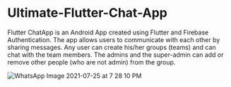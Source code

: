 # Ultimate-Flutter-Chat-App
Flutter ChatApp is an Android App created using Flutter and Firebase Authentication. The app allows users to communicate with each other by sharing messages. Any user can create his/her groups (teams) and can chat with the team members. The admins and the super-admin can add or remove other people (who are not admin) from the group.

![WhatsApp Image 2021-07-25 at 7 28 10 PM](https://user-images.githubusercontent.com/70066274/126901953-a095c6d9-5dbe-4516-ad85-e5543955adc5.jpeg)
